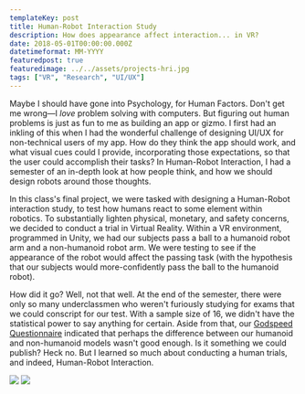 ```yaml
---
templateKey: post
title: Human-Robot Interaction Study
description: How does appearance affect interaction... in VR?
date: 2018-05-01T00:00:00.000Z
datetimeformat: MM-YYYY
featuredpost: true
featuredimage: ../../assets/projects-hri.jpg
tags: ["VR", "Research", "UI/UX"]
---
```


Maybe I should have gone into Psychology, for Human Factors. Don't get me wrong&mdash;I _love_ problem solving with computers. But figuring out human problems is just as fun to me as building an app or gizmo. I first had an inkling of this when I had the wonderful challenge of designing UI/UX for non-technical users of my app. How do they think the app should work, and what visual cues could I provide, incorporating those expectations, so that the user could accomplish their tasks? In Human-Robot Interaction, I had a semester of an in-depth look at how people think, and how we should design robots around those thoughts.

In this class's final project, we were tasked with designing a Human-Robot interaction study, to test how humans react to some element within robotics. To substantially lighten physical, monetary, and safety concerns, we decided to conduct a trial in Virtual Reality. Within a VR environment, programmed in Unity, we had our subjects pass a ball to a humanoid robot arm and a non-humanoid robot arm. We were testing to see if the appearance of the robot would affect the passing task (with the hypothesis that our subjects would more-confidently pass the ball to the humanoid robot).

How did it go? Well, not that well. At the end of the semester, there were only so many underclassmen who weren't furiously studying for exams that we could conscript for our test. With a sample size of 16, we didn't have the statistical power to say anything for certain. Aside from that, our [Godspeed Questionnaire](http://www.bartneck.de/publications/2009/measurementInstrumentsRobots/) indicated that perhaps the difference between our humanoid and non-humanoid models wasn't good enough. Is it something we could publish? Heck no. But I learned so much about conducting a human trials, and indeed, Human-Robot Interaction.

<img src="/img/projects-hri.jpg">

<img src="/img/projects-hri-2.jpg">
